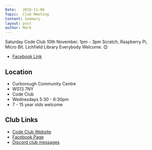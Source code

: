 ```yaml
---
Date:   2018-11-06
Topic:  Club Meeting
Content: Summary
layout: post
author: Mark
---
```

Saturday Code Club 10th November. 1pm - 3pm
Scratch, Raspberry Pi, Micro Bit.
Lichfield Library 
Everybody Welcome. 😊



* [Facebook Link](https://www.facebook.com/1481985248595237/posts/1779916718802087/)

## Location

* Curborough Community Centre
* WS13 7NY
* Code Club
* Wednesdays 5:30 - 6:30pm
* 7 - 15 year olds welcome

## Club Links

* [Code Club Website](https://lichfield-code-club.github.io/)
* [Facebook Page](https://www.facebook.com/LichfieldCoders)
* [Discord club messages](https://discord.gg/szz6xGK)
